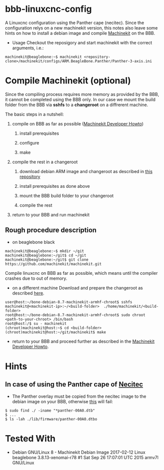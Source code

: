 # bbb-linuxcnc-config
A Linuxcnc configuration using the Panther cape (necitec). Since the configuration relys on a new machinekit version, this notes also leave some hints on how to install a debian image and compile [Machinekit](http://www.machinekit.io/) on the BBB.

* Usage 
Checkout the reposigory and start machinekit with the correct arguments, i.e.:
````
machinekit@beaglebone:~$ machinekit <repository-clone>/machinekit/configs/ARM.BeagleBone.Panther/Panther-3-axis.ini
````

# Compile Machinekit (optional)
Since the compiling process requires more memory as provided by the BBB, it cannot be completed using the BBB only.
In our case we mount the build folder from the BBB via **sshfs** to a **changeroot** on a diffrerent machine.

The basic steps in a nutshell: 

1. compile on BBB as far as possible ([Machinekit Developer Howto](http://www.machinekit.io/docs/developing/machinekit-developing/#install-development-packages))

    1. install prerequisites
        
    1. configure 
        
    1. make

1. compile the rest in a changeroot

    1. download debian ARM image and changeroot as described in [this repository](https://github.com/rubienr/machinekit-img-chrooting)

    1. install prerequisites as done above

    1. mount the BBB build folder to your changeroot

    1. compile the rest

1. return to your BBB and run machinekit
 
## Rough procedure description
* on beaglebone black 
````
machinekit@beaglebone:~$ mkdir ~/git
machinekit@beaglebone:~/git$ cd ~/git
machinekit@beaglebone:~/git$ git clone https://github.com/machinekit/machinekit.git
````
        
Compile linuxcnc on BBB as far as possible, which means until the compiler crashes due to out of memory.

* on a different machine
Download and prepare the changeroot as described [here](https://github.com/rubienr/machinekit-img-chrooting).

````
user@host:~/bone-debian-8.7-machinekit-armhf-chroot$ sshfs machinekit@<machinekit-ip>:~/<build-folder>  ./home/machinekit/<build-folder>
root@host:~/bone-debian-8.7-machinekit-armhf-chroot$ sudo chroot  <path-to-your-chroot> /bin/bash
root@host:/$ su - machinekit
(chroot)machinekit@host:~$ cd <build-folder>
(chroot)machinekit@host:~/git/machinekit$ make
````

* return to your BBB and proceed further as described in the [Machinekit Developer Howto](http://www.machinekit.io/docs/developing/machinekit-developing/#install-development-packages).

# Hints
## In case of using the Panther cape of [Necitec](https://www.necitec.de/index.php/de/)
* The Panther overlay must be copied from the necitec image to the debian image on your BBB, otherwise [this](https://github.com/rubienr/bbb-linuxcnc-config/blob/master/machinekit/configs/ARM.BeagleBone.Panther/setup.bridge.sh#L37) will fail:
````
$ sudo find ./ -iname "*panther-00A0.dtb"        
$ ...
$ ls -lah ./lib/firmware/panther-00A0.dtbo
````

# Tested With 
* Debian GNU/Linux 8 - Machinekit Debian Image 2017-02-12 Linux beaglebone 3.8.13-xenomai-r78 #1 Sat Sep 26 17:07:01 UTC 2015 armv7l GNU/Linux
